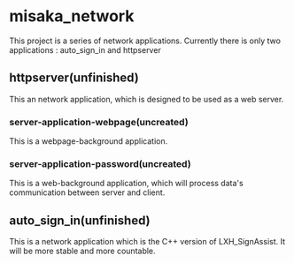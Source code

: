 # misaka_network
 This project is a series of network applications. 
 Currently there is only two applications : auto_sign_in and httpserver

 ## httpserver(unfinished)
  This an network application, which is designed to be used as a web server.
 
  ### server-application-webpage(uncreated)
   This is a webpage-background application.
  
  ### server-application-password(uncreated)
   This is a web-background application, which will process data's communication between server and client.
  
 ## auto_sign_in(unfinished)
  This is a network application which is the C++ version of LXH_SignAssist. It will be more stable and more countable.
